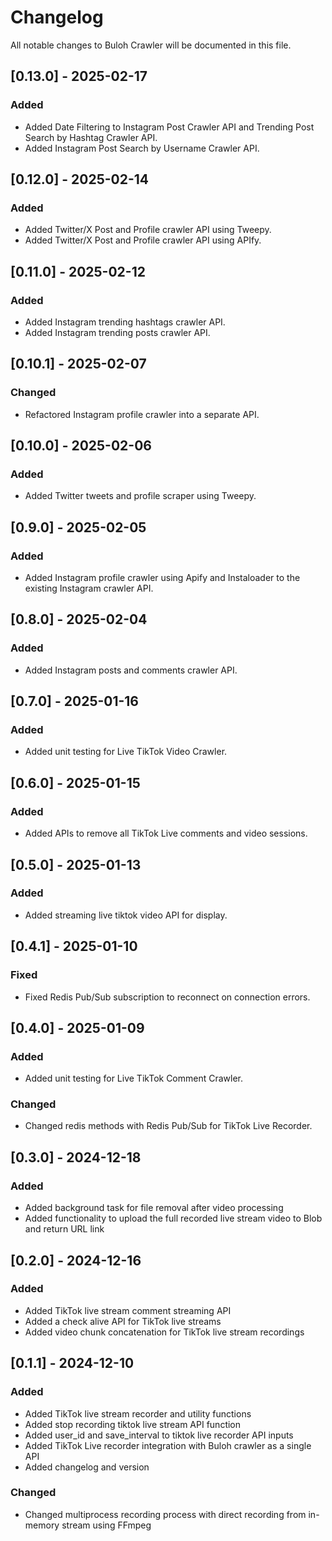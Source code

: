 # Changelog

All notable changes to Buloh Crawler will be documented in this file.

## [0.13.0] - 2025-02-17

### Added

- Added Date Filtering to Instagram Post Crawler API and Trending Post Search by Hashtag Crawler API.
- Added Instagram Post Search by Username Crawler API.

## [0.12.0] - 2025-02-14

### Added

- Added Twitter/X Post and Profile crawler API using Tweepy.
- Added Twitter/X Post and Profile crawler API using APIfy.

## [0.11.0] - 2025-02-12

### Added

- Added Instagram trending hashtags crawler API.
- Added Instagram trending posts crawler API.

## [0.10.1] - 2025-02-07

### Changed

- Refactored Instagram profile crawler into a separate API.

## [0.10.0] - 2025-02-06

### Added

- Added Twitter tweets and profile scraper using Tweepy.

## [0.9.0] - 2025-02-05

### Added

- Added Instagram profile crawler using Apify and Instaloader to the existing Instagram crawler API.

## [0.8.0] - 2025-02-04

### Added

- Added Instagram posts and comments crawler API.

## [0.7.0] - 2025-01-16

### Added

- Added unit testing for Live TikTok Video Crawler.

## [0.6.0] - 2025-01-15

### Added

- Added APIs to remove all TikTok Live comments and video sessions.

## [0.5.0] - 2025-01-13

### Added

- Added streaming live tiktok video API for display.

## [0.4.1] - 2025-01-10

### Fixed

- Fixed Redis Pub/Sub subscription to reconnect on connection errors.

## [0.4.0] - 2025-01-09

### Added

- Added unit testing for Live TikTok Comment Crawler.

### Changed

- Changed redis methods with Redis Pub/Sub for TikTok Live Recorder.

## [0.3.0] - 2024-12-18

### Added

- Added background task for file removal after video processing
- Added functionality to upload the full recorded live stream video to Blob and return URL link

## [0.2.0] - 2024-12-16

### Added

- Added TikTok live stream comment streaming API
- Added a check alive API for TikTok live streams
- Added video chunk concatenation for TikTok live stream recordings

## [0.1.1] - 2024-12-10

### Added

- Added TikTok live stream recorder and utility functions
- Added stop recording tiktok live stream API function
- Added user_id and save_interval to tiktok live recorder API inputs
- Added TikTok Live recorder integration with Buloh crawler as a single API
- Added changelog and version


### Changed

- Changed multiprocess recording process with direct recording from in-memory stream using FFmpeg 
